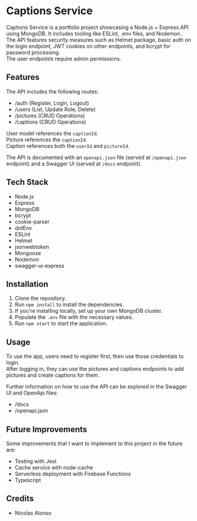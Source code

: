 # Captions Service

Captions Service is a portfolio project showcasing a Node.js + Express API using MongoDB. It includes tooling like ESLint, .env files, and Nodemon.  
The API features security measures such as Helmet package, basic auth on the login endpoint, JWT cookies on other endpoints, and bcrypt for password processing.  
The user endpoints require admin permissions. 

## Features

The API includes the following routes:
- /auth (Register, Login, Logout)
- /users (List, Update Role, Delete)
- /pictures (CRUD Operations)
- /captions (CRUD Operations)

User model references the `captionId`.  
Picture references the `captionId`.  
Caption references both the `userId` and `pictureId`.  

The API is documented with an `openapi.json` file (served at `/openapi.json` endpoint) and a Swagger UI (served at `/docs` endpoint).

## Tech Stack

- Node.js
- Express
- MongoDB
- bcrypt
- cookie-parser
- dotEnv
- ESLint
- Helmet
- jsonwebtoken
- Mongoose
- Nodemon
- swagger-ui-express

## Installation

1. Clone the repository.
2. Run `npm install` to install the dependencies.
3. If you're installing locally, set up your own MongoDB cluster.
4. Populate the `.env` file with the necessary values.
5. Run `npm start` to start the application.

## Usage

To use the app, users need to register first, then use those credentials to login.  
After logging in, they can use the pictures and captions endpoints to add pictures and create captions for them.

Further information on how to use the API can be explored in the Swagger UI and OpenApi files:
- /docs
- /openapi.json

## Future Improvements

Some improvements that I want to implement to this project in the future are:
- Testing with Jest
- Cache service with node-cache
- Serverless deployment with Firebase Functions
- Typescript

## Credits

- Nicolas Alonso
